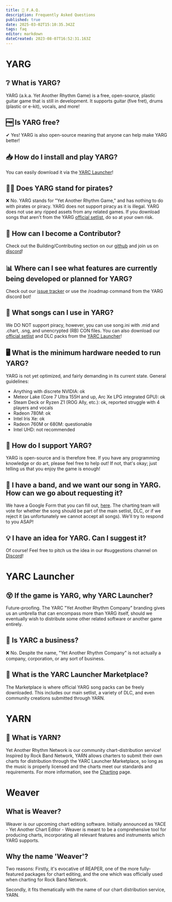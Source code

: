 ```yaml
---
title: 📓 F.A.Q.
description: Frequently Asked Questions
published: true
date: 2025-03-02T15:10:35.342Z
tags: faq
editor: markdown
dateCreated: 2023-08-07T16:52:31.163Z
---
```


# YARG
## ❔ What is YARG?
YARG (a.k.a. Yet Another Rhythm Game) is a free, open-source, plastic guitar game that is still in development. It supports guitar (five fret), drums (plastic or e-kit), vocals, and more!

## 🆓 Is YARG free?
✔ Yes! YARG is also open-source meaning that anyone can help make YARG better!

## 📥 How do I install and play YARG?
You can easily download it via the [YARC Launcher](/launcher)!

## 🏴‍☠ Does YARG stand for pirates?
❌ No. YARG stands for "Yet Another Rhythm Game," and has nothing to do with pirates or piracy. YARG does not support piracy as it is illegal. YARG does not use any ripped assets from any related games. If you download songs that aren't from the YARG [official setlist](/songs/Setlist), do so at your own risk.

## 🤝 How can I become a Contributor?
Check out the Building/Contributing section on our [github](https://github.com/YARC-Official/YARG) and join us on [discord](https://discord.gg/sqpu4R552r)!

## 📊 Where can I see what features are currently being developed or planned for YARG?
Check out our [issue tracker](https://yarg.youtrack.cloud/issues) or use the /roadmap command from the YARG discord bot!

## 🎵 What songs can I use in YARG?
We DO NOT support piracy, however, you can use song.ini with .mid and .chart, .sng, and unencrypted (RB) CON files.
You can also download our [official setlist](/songs/Setlist) and DLC packs from the [YARC Launcher](/launcher)!

## 🖥️ What is the minimum hardware needed to run YARG?
YARG is not yet optimized, and fairly demanding in its current state. General guidelines:
- Anything with discrete NVIDIA: ok
- Meteor Lake (Core 7 Ultra 155H and up, Arc Xe LPG integrated GPU): ok
- Steam Deck or Ryzen Z1 (ROG Ally, etc.): ok, reported struggle with 4 players and vocals
- Radeon 780M: ok
- Intel Iris Xe: ok
- Radeon 760M or 680M: questionable
- Intel UHD: not recommended

## 💁‍ How do I support YARG?
YARG is open-source and is therefore free. If you have any programming knowledge or do art, please feel free to help out! If not, that's okay; just telling us that you enjoy the game is enough!

## 🎼 I have a band, and we want our song in YARG. How can we go about requesting it?
We have a Google Form that you can fill out, [here](https://forms.gle/cHWuGqzrFchgzZHU7). The charting team will vote for whether the song should be part of the main setlist, DLC, or if we reject it (as unfortunately we cannot accept all songs). We'll try to respond to you ASAP!

## 💡 I have an idea for YARG. Can I suggest it?
Of course! Feel free to pitch us the idea in our #suggestions channel on [Discord](https://discord.gg/sqpu4R552r)!

# YARC Launcher
## 😵 If the game is YARG, why YARC Launcher?
Future-proofing. The YARC "Yet Another Rhythm Company" branding gives us an umbrella that can encompass more than YARG itself, should we eventually wish to distribute some other related software or another game entirely.

## 🏢 Is YARC a business?
❌ No. Despite the name, "Yet Another Rhythm Company" is not actually a company, corporation, or any sort of business.

## 🏪 What is the YARC Launcher Marketplace?
The Marketplace is where official YARG song packs can be freely downloaded. This includes our main setlist, a variety of DLC, and even community creations submitted through YARN.

# YARN
## 🧶 What is YARN?
Yet Another Rhythm Network is our community chart-distribution service! Inspired by Rock Band Network, YARN allows charters to submit their own charts for distribution through the YARC Launcher Marketplace, so long as the music is properly licensed and the charts meet our standards and requirements. For more information, see the [Charting](/songs/charting) page.

# Weaver
## What is Weaver?
Weaver is our upcoming chart editing software. Initially announced as YACE - Yet Another Chart Editor - Weaver is meant to be a comprehensive tool for producing charts, incorporating all relevant features and instruments which YARG supports.

## Why the name 'Weaver'?
Two reasons: Firstly, it's evocative of REAPER, one of the more fully-featured packages for chart editing, and the one which was officially used when charting for Rock Band Network.

Secondly, it fits thematically with the name of our chart distribution service, YARN.